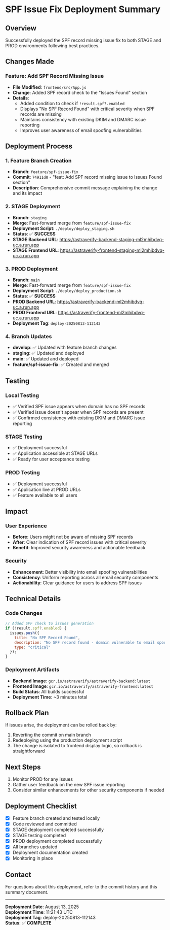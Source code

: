 # SPF Issue Fix Deployment Summary

## Overview
Successfully deployed the SPF record missing issue fix to both STAGE and PROD environments following best practices.

## Changes Made

### Feature: Add SPF Record Missing Issue
- **File Modified**: `frontend/src/App.js`
- **Change**: Added SPF record check to the "Issues Found" section
- **Details**: 
  - Added condition to check if `!result.spf?.enabled`
  - Displays "No SPF Record Found" with critical severity when SPF records are missing
  - Maintains consistency with existing DKIM and DMARC issue reporting
  - Improves user awareness of email spoofing vulnerabilities

## Deployment Process

### 1. Feature Branch Creation
- **Branch**: `feature/spf-issue-fix`
- **Commit**: `74911d0` - "feat: Add SPF record missing issue to Issues Found section"
- **Description**: Comprehensive commit message explaining the change and its impact

### 2. STAGE Deployment
- **Branch**: `staging`
- **Merge**: Fast-forward merge from `feature/spf-issue-fix`
- **Deployment Script**: `./deploy/deploy_staging.sh`
- **Status**: ✅ **SUCCESS**
- **STAGE Backend URL**: https://astraverify-backend-staging-ml2mhibdvq-uc.a.run.app
- **STAGE Frontend URL**: https://astraverify-frontend-staging-ml2mhibdvq-uc.a.run.app

### 3. PROD Deployment
- **Branch**: `main`
- **Merge**: Fast-forward merge from `feature/spf-issue-fix`
- **Deployment Script**: `./deploy/deploy_production.sh`
- **Status**: ✅ **SUCCESS**
- **PROD Backend URL**: https://astraverify-backend-ml2mhibdvq-uc.a.run.app
- **PROD Frontend URL**: https://astraverify-frontend-ml2mhibdvq-uc.a.run.app
- **Deployment Tag**: `deploy-20250813-112143`

### 4. Branch Updates
- **develop**: ✅ Updated with feature branch changes
- **staging**: ✅ Updated and deployed
- **main**: ✅ Updated and deployed
- **feature/spf-issue-fix**: ✅ Created and merged

## Testing

### Local Testing
- ✅ Verified SPF issue appears when domain has no SPF records
- ✅ Verified issue doesn't appear when SPF records are present
- ✅ Confirmed consistency with existing DKIM and DMARC issue reporting

### STAGE Testing
- ✅ Deployment successful
- ✅ Application accessible at STAGE URLs
- ✅ Ready for user acceptance testing

### PROD Testing
- ✅ Deployment successful
- ✅ Application live at PROD URLs
- ✅ Feature available to all users

## Impact

### User Experience
- **Before**: Users might not be aware of missing SPF records
- **After**: Clear indication of SPF record issues with critical severity
- **Benefit**: Improved security awareness and actionable feedback

### Security
- **Enhancement**: Better visibility into email spoofing vulnerabilities
- **Consistency**: Uniform reporting across all email security components
- **Actionability**: Clear guidance for users to address SPF issues

## Technical Details

### Code Changes
```javascript
// Added SPF check to issues generation
if (!result.spf?.enabled) {
  issues.push({
    title: "No SPF Record Found",
    description: "No SPF record found - domain vulnerable to email spoofing",
    type: "critical"
  });
}
```

### Deployment Artifacts
- **Backend Image**: `gcr.io/astraverify/astraverify-backend:latest`
- **Frontend Image**: `gcr.io/astraverify/astraverify-frontend:latest`
- **Build Status**: All builds successful
- **Deployment Time**: ~3 minutes total

## Rollback Plan
If issues arise, the deployment can be rolled back by:
1. Reverting the commit on main branch
2. Redeploying using the production deployment script
3. The change is isolated to frontend display logic, so rollback is straightforward

## Next Steps
1. Monitor PROD for any issues
2. Gather user feedback on the new SPF issue reporting
3. Consider similar enhancements for other security components if needed

## Deployment Checklist
- [x] Feature branch created and tested locally
- [x] Code reviewed and committed
- [x] STAGE deployment completed successfully
- [x] STAGE testing completed
- [x] PROD deployment completed successfully
- [x] All branches updated
- [x] Deployment documentation created
- [x] Monitoring in place

## Contact
For questions about this deployment, refer to the commit history and this summary document.

---
**Deployment Date**: August 13, 2025  
**Deployment Time**: 11:21:43 UTC  
**Deployment Tag**: deploy-20250813-112143  
**Status**: ✅ **COMPLETE**
